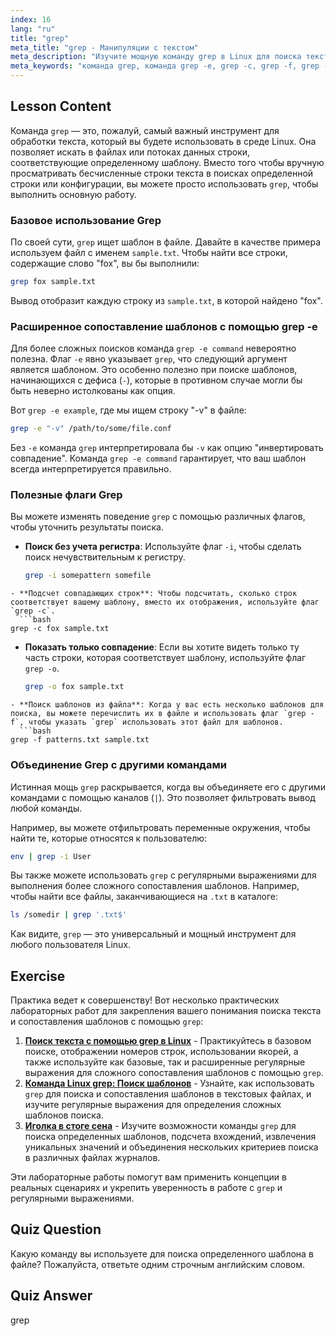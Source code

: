 ```yaml
---
index: 16
lang: "ru"
title: "grep"
meta_title: "grep - Манипуляции с текстом"
meta_description: "Изучите мощную команду grep в Linux для поиска текстовых шаблонов. Это руководство охватывает базовое использование, команду grep -e, grep -c для подсчета и другие важные опции для эффективной обработки текста."
meta_keywords: "команда grep, команда grep -e, grep -c, grep -f, grep -o, пример grep -e, linux grep, поиск текста, сопоставление шаблонов, обработка текста, руководство linux"
---
```


## Lesson Content

Команда `grep` — это, пожалуй, самый важный инструмент для обработки текста, который вы будете использовать в среде Linux. Она позволяет искать в файлах или потоках данных строки, соответствующие определенному шаблону. Вместо того чтобы вручную просматривать бесчисленные строки текста в поисках определенной строки или конфигурации, вы можете просто использовать `grep`, чтобы выполнить основную работу.

### Базовое использование Grep

По своей сути, `grep` ищет шаблон в файле. Давайте в качестве примера используем файл с именем `sample.txt`. Чтобы найти все строки, содержащие слово "fox", вы бы выполнили:

```bash
grep fox sample.txt
```

Вывод отобразит каждую строку из `sample.txt`, в которой найдено "fox".

### Расширенное сопоставление шаблонов с помощью grep -e

Для более сложных поисков команда `grep -e command` невероятно полезна. Флаг `-e` явно указывает `grep`, что следующий аргумент является шаблоном. Это особенно полезно при поиске шаблонов, начинающихся с дефиса (`-`), которые в противном случае могли бы быть неверно истолкованы как опция.

Вот `grep -e example`, где мы ищем строку "-v" в файле:

```bash
grep -e "-v" /path/to/some/file.conf
```

Без `-e` команда `grep` интерпретировала бы `-v` как опцию "инвертировать совпадение". Команда `grep -e command` гарантирует, что ваш шаблон всегда интерпретируется правильно.

### Полезные флаги Grep

Вы можете изменять поведение `grep` с помощью различных флагов, чтобы уточнить результаты поиска.

- **Поиск без учета регистра**: Используйте флаг `-i`, чтобы сделать поиск нечувствительным к регистру.

  ```bash
  grep -i somepattern somefile
  ```

````
- **Подсчет совпадающих строк**: Чтобы подсчитать, сколько строк соответствует вашему шаблону, вместо их отображения, используйте флаг `grep -c`.
  ```bash
grep -c fox sample.txt
````

- **Показать только совпадение**: Если вы хотите видеть только ту часть строки, которая соответствует шаблону, используйте флаг `grep -o`.

  ```bash
  grep -o fox sample.txt
  ```

````
- **Поиск шаблонов из файла**: Когда у вас есть несколько шаблонов для поиска, вы можете перечислить их в файле и использовать флаг `grep -f`, чтобы указать `grep` использовать этот файл для шаблонов.
  ```bash
grep -f patterns.txt sample.txt
````

### Объединение Grep с другими командами

Истинная мощь `grep` раскрывается, когда вы объединяете его с другими командами с помощью каналов (`|`). Это позволяет фильтровать вывод любой команды.

Например, вы можете отфильтровать переменные окружения, чтобы найти те, которые относятся к пользователю:

```bash
env | grep -i User
```

Вы также можете использовать `grep` с регулярными выражениями для выполнения более сложного сопоставления шаблонов. Например, чтобы найти все файлы, заканчивающиеся на `.txt` в каталоге:

```bash
ls /somedir | grep '.txt$'
```

Как видите, `grep` — это универсальный и мощный инструмент для любого пользователя Linux.

## Exercise

Практика ведет к совершенству! Вот несколько практических лабораторных работ для закрепления вашего понимания поиска текста и сопоставления шаблонов с помощью `grep`:

1. **[Поиск текста с помощью grep в Linux](https://labex.io/ru/labs/comptia-search-text-with-grep-in-linux-590841)** - Практикуйтесь в базовом поиске, отображении номеров строк, использовании якорей, а также используйте как базовые, так и расширенные регулярные выражения для сложного сопоставления шаблонов с помощью `grep`.
2. **[Команда Linux grep: Поиск шаблонов](https://labex.io/ru/labs/linux-linux-grep-command-pattern-searching-219192)** - Узнайте, как использовать `grep` для поиска и сопоставления шаблонов в текстовых файлах, и изучите регулярные выражения для определения сложных шаблонов поиска.
3. **[Иголка в стоге сена](https://labex.io/ru/labs/linux-needle-in-the-haystack-388109)** - Изучите возможности команды `grep` для поиска определенных шаблонов, подсчета вхождений, извлечения уникальных значений и объединения нескольких критериев поиска в различных файлах журналов.

Эти лабораторные работы помогут вам применить концепции в реальных сценариях и укрепить уверенность в работе с `grep` и регулярными выражениями.

## Quiz Question

Какую команду вы используете для поиска определенного шаблона в файле? Пожалуйста, ответьте одним строчным английским словом.

## Quiz Answer

grep
